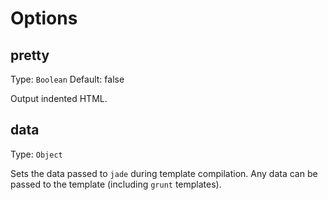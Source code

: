 # Options

## pretty
Type: `Boolean`
Default: false

Output indented HTML.

## data
Type: `Object`

Sets the data passed to `jade` during template compilation. Any data can be passed to the template (including `grunt` templates).
